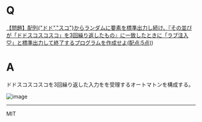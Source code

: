 # Q

[【問題】配列{"ドド","スコ"}からランダムに要素を標準出力し続け、『その並びが「ドドスコスコスコ」を3回繰り返したもの』に一致したときに「ラブ注入♡」と標準出力して終了するプログラムを作成せよ(配点:5点)](https://twitter.com/Sheeeeepla/status/1554028833942441984))

# A

ドドスコスコスコを3回繰り返した入力をを受理するオートマトンを構成する。

![image](https://user-images.githubusercontent.com/4232165/182422799-e5f10bb2-4397-42b7-a9f7-ac962c7ad74e.png)


---
MIT